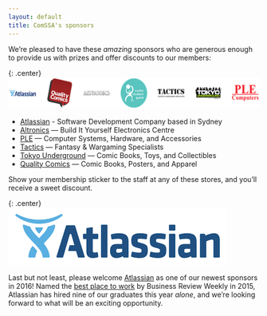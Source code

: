 ```yaml
---
layout: default
title: ComSSA's sponsors
---
```




We’re pleased to have these _amazing_ sponsors who are generous enough
to provide us with prizes and offer discounts to our members:

{: .center}
![Sponsor Logos](../images/sponsors.png)

  * [Atlassian] - Software Development Company based in Sydney
  * [Altronics] — Build It Yourself Electronics Centre
  * [PLE] — Computer Systems, Hardware, and Accessories
  * [Tactics] — Fantasy & Wargaming Specialists
  * [Tokyo Underground] — Comic Books, Toys, and Collectibles
  * [Quality Comics] — Comic Books, Posters, and Apparel

Show your membership sticker to the staff at any of these stores, and
you’ll receive a sweet discount.

{: .center}
![Atlassian Logo](../images/atlas.png)

Last but not least, please welcome [Atlassian] as one of our newest
sponsors in 2016! Named the [best place to work][best] by Business
Review Weekly in 2015, Atlassian has hired nine of our graduates this
year _alone_, and we’re looking forward to what will be an exciting
opportunity.

[Altronics]: http://www.altronics.com.au/
[PLE]: https://www.ple.com.au/
[Tactics]: http://www.tactics.net.au/
[Tokyo Underground]: https://www.facebook.com/TokyoUndergroundPerth
[Quality Comics]: https://www.facebook.com/qualitycomics
[Princess Margaret Hospital Foundation]: https://pmhfoundation.com/
[University Computer Club]: https://www.ucc.asn.au/
[ECE]: http://ece.curtin.edu.au/
[Atlassian]: https://www.atlassian.com/
[best]: http://www.brw.com.au/lists/best-places-to-work/2015/

